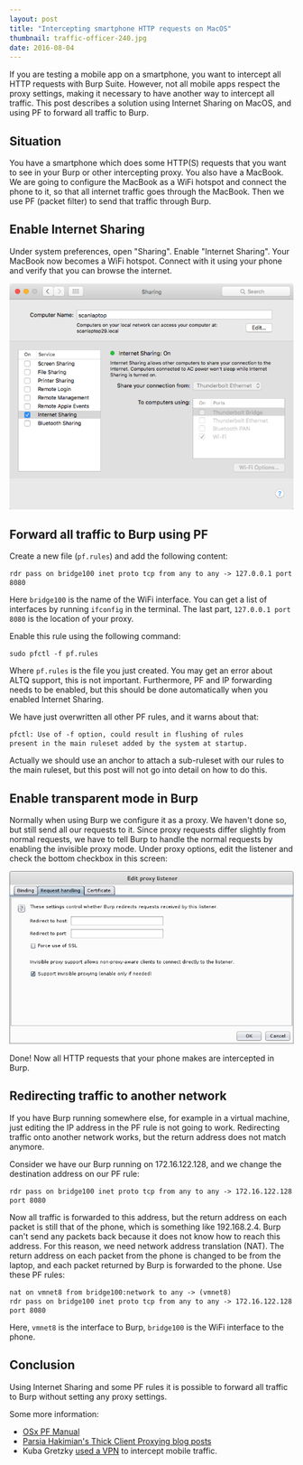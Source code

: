 ```yaml
---
layout: post
title: "Intercepting smartphone HTTP requests on MacOS"
thumbnail: traffic-officer-240.jpg
date: 2016-08-04
---
```


If you are testing a mobile app on a smartphone, you want to intercept all HTTP requests with Burp Suite. However, not all mobile apps respect the proxy settings, making it necessary to have another way to intercept all traffic. This post describes a solution using Internet Sharing on MacOS, and using PF to forward all traffic to Burp.

## Situation

You have a smartphone which does some HTTP(S) requests that you want to see in your Burp or other intercepting proxy. You also have a MacBook. We are going to configure the MacBook as a WiFi hotspot and connect the phone to it, so that all internet traffic goes through the MacBook. Then we use PF (packet filter) to send that traffic through Burp.

## Enable Internet Sharing

Under system preferences, open "Sharing". Enable "Internet Sharing". Your MacBook now becomes a WiFi hotspot. Connect with it using your phone and verify that you can browse the internet.

![Sharing dialog with Internet Sharing enabled](/images/internet-sharing.png)

## Forward all traffic to Burp using PF

Create a new file (`pf.rules`) and add the following content:

    rdr pass on bridge100 inet proto tcp from any to any -> 127.0.0.1 port 8080 

Here `bridge100` is the name of the WiFi interface. You can get a list of interfaces by running `ifconfig` in the terminal. The last part, `127.0.0.1 port 8080` is the location of your proxy.

Enable this rule using the following command:

    sudo pfctl -f pf.rules

Where `pf.rules` is the file you just created. You may get an error about ALTQ support, this is not important. Furthermore, PF and IP forwarding needs to be enabled, but this should be done automatically when you enabled Internet Sharing.

We have just overwritten all other PF rules, and it warns about that:

    pfctl: Use of -f option, could result in flushing of rules
    present in the main ruleset added by the system at startup.

Actually we should use an anchor to attach a sub-ruleset with our rules to the main ruleset, but this post will not go into detail on how to do this.

## Enable transparent mode in Burp

Normally when using Burp we configure it as a proxy. We haven't done so, but still send all our requests to it. Since proxy requests differ slightly from normal requests, we have to tell Burp to handle the normal requests by enabling the invisible proxy mode. Under proxy options, edit the listener and check the bottom checkbox in this screen:

![Support invisible proxying](/images/burp-invisible-proxy.png)

Done! Now all HTTP requests that your phone makes are intercepted in Burp.

## Redirecting traffic to another network

If you have Burp running somewhere else, for example in a virtual machine, just editing the IP address in the PF rule is not going to work. Redirecting traffic onto another network works, but the return address does not match anymore. 

Consider we have our Burp running on 172.16.122.128, and we change the destination address on our PF rule:

    rdr pass on bridge100 inet proto tcp from any to any -> 172.16.122.128 port 8080

Now all traffic is forwarded to this address, but the return address on each packet is still that of the phone, which is something like 192.168.2.4. Burp can't send any packets back because it does not know how to reach this address. For this reason, we need network address translation (NAT). The return address on each packet from the phone is changed to be from the laptop, and each packet returned by Burp is forwarded to the phone. Use these PF rules:

    nat on vmnet8 from bridge100:network to any -> (vmnet8)
    rdr pass on bridge100 inet proto tcp from any to any -> 172.16.122.128 port 8080 

Here, `vmnet8` is the interface to Burp, `bridge100` is the WiFi interface to the phone.

## Conclusion

Using Internet Sharing and some PF rules it is possible to forward all traffic to Burp without setting any proxy settings.

Some more information:

* [OSx PF Manual](http://murusfirewall.com/Documentation/OS%20X%20PF%20Manual.pdf)
* [Parsia Hakimian's Thick Client Proxying blog posts](https://parsiya.net/categories/thick-client-proxying/)
* Kuba Gretzky [used a VPN](https://breakdev.org/how-i-hacked-an-android-app-to-get-free-beer/) to intercept mobile traffic.
